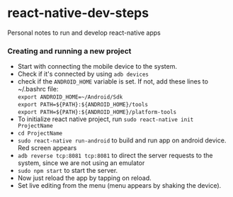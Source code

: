 # react-native-dev-steps
Personal notes to run and develop react-native apps

### Creating and running a new project
- Start with connecting the mobile device to the system.
- Check if it's connected by using `adb devices`
- check if the `ANDROID_HOME` variable is set. If not, add these lines to ~/.bashrc file:  
`export ANDROID_HOME=~/Android/Sdk`  
`export PATH=${PATH}:${ANDROID_HOME}/tools`  
`export PATH=${PATH}:${ANDROID_HOME}/platform-tools`  
- To initialize react native project, run `sudo react-native init ProjectName`
- `cd ProjectName`
- `sudo react-native run-android` to build and run app on android device. Red screen appears
- `adb reverse tcp:8081 tcp:8081` to direct the server requests to the system, since we are not using an emulator
- `sudo npm start` to start the server.
- Now just reload the app by tapping on reload.
- Set live editing from the menu (menu appears by shaking the device).

